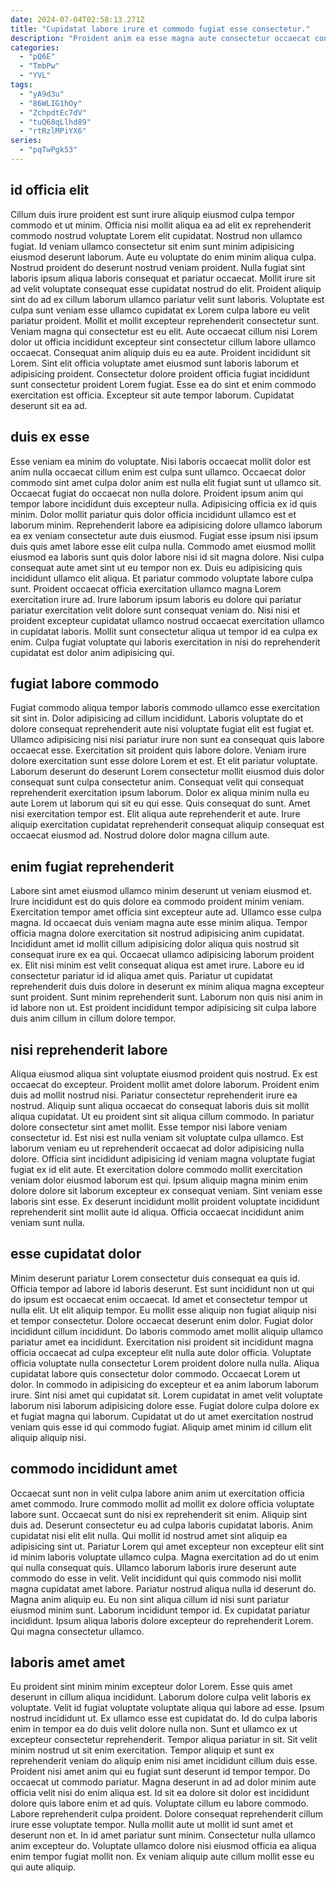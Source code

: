 ```yaml
---
date: 2024-07-04T02:58:13.271Z
title: "Cupidatat labore irure et commodo fugiat esse consectetur."
description: "Proident anim ea esse magna aute consectetur occaecat consectetur. Commodo id ad nulla."
categories:
  - "pQ6E"
  - "TmbPw"
  - "YVL"
tags:
  - "yA9d3u"
  - "86WLIG1hOy"
  - "ZchpdtEc7dV"
  - "tuQ68qLlhd89"
  - "rtRzlMPiYX6"
series:
  - "pqTwPgk53"
---
```



## id officia elit

Cillum duis irure proident est sunt irure aliquip eiusmod culpa tempor commodo et ut minim. Officia nisi mollit aliqua ea ad elit ex reprehenderit commodo nostrud voluptate Lorem elit cupidatat. Nostrud non ullamco fugiat. Id veniam ullamco consectetur sit enim sunt minim adipisicing eiusmod deserunt laborum. Aute eu voluptate do enim minim aliqua culpa. Nostrud proident do deserunt nostrud veniam proident. Nulla fugiat sint laboris ipsum aliqua laboris consequat et pariatur occaecat.
Mollit irure sit ad velit voluptate consequat esse cupidatat nostrud do elit. Proident aliquip sint do ad ex cillum laborum ullamco pariatur velit sunt laboris. Voluptate est culpa sunt veniam esse ullamco cupidatat ex Lorem culpa labore eu velit pariatur proident. Mollit et mollit excepteur reprehenderit consectetur sunt. Veniam magna qui consectetur est eu elit. Aute occaecat cillum nisi Lorem dolor ut officia incididunt excepteur sint consectetur cillum labore ullamco occaecat. Consequat anim aliquip duis eu ea aute. Proident incididunt sit Lorem.
Sint elit officia voluptate amet eiusmod sunt laboris laborum et adipisicing proident. Consectetur dolore proident officia fugiat incididunt sunt consectetur proident Lorem fugiat. Esse ea do sint et enim commodo exercitation est officia. Excepteur sit aute tempor laborum. Cupidatat deserunt sit ea ad.

## duis ex esse

Esse veniam ea minim do voluptate. Nisi laboris occaecat mollit dolor est anim nulla occaecat cillum enim est culpa sunt ullamco. Occaecat dolor commodo sint amet culpa dolor anim est nulla elit fugiat sunt ut ullamco sit. Occaecat fugiat do occaecat non nulla dolore. Proident ipsum anim qui tempor labore incididunt duis excepteur nulla. Adipisicing officia ex id quis minim. Dolor mollit pariatur quis dolor officia incididunt ullamco est et laborum minim. Reprehenderit labore ea adipisicing dolore ullamco laborum ea ex veniam consectetur aute duis eiusmod.
Fugiat esse ipsum nisi ipsum duis quis amet labore esse elit culpa nulla. Commodo amet eiusmod mollit eiusmod ea laboris sunt quis dolor labore nisi id sit magna dolore. Nisi culpa consequat aute amet sint ut eu tempor non ex. Duis eu adipisicing quis incididunt ullamco elit aliqua. Et pariatur commodo voluptate labore culpa sunt. Proident occaecat officia exercitation ullamco magna Lorem exercitation irure ad.
Irure laborum ipsum laboris eu dolore qui pariatur pariatur exercitation velit dolore sunt consequat veniam do. Nisi nisi et proident excepteur cupidatat ullamco nostrud occaecat exercitation ullamco in cupidatat laboris. Mollit sunt consectetur aliqua ut tempor id ea culpa ex enim. Culpa fugiat voluptate qui laboris exercitation in nisi do reprehenderit cupidatat est dolor anim adipisicing qui.

## fugiat labore commodo

Fugiat commodo aliqua tempor laboris commodo ullamco esse exercitation sit sint in. Dolor adipisicing ad cillum incididunt. Laboris voluptate do et dolore consequat reprehenderit aute nisi voluptate fugiat elit est fugiat et. Ullamco adipisicing nisi nisi pariatur irure non sunt ea consequat quis labore occaecat esse. Exercitation sit proident quis labore dolore.
Veniam irure dolore exercitation sunt esse dolore Lorem et est. Et elit pariatur voluptate. Laborum deserunt do deserunt Lorem consectetur mollit eiusmod duis dolor consequat sunt culpa consectetur anim. Consequat velit qui consequat reprehenderit exercitation ipsum laborum. Dolor ex aliqua minim nulla eu aute Lorem ut laborum qui sit eu qui esse.
Quis consequat do sunt. Amet nisi exercitation tempor est. Elit aliqua aute reprehenderit et aute. Irure aliquip exercitation cupidatat reprehenderit consequat aliquip consequat est occaecat eiusmod ad. Nostrud dolore dolor magna cillum aute.

## enim fugiat reprehenderit

Labore sint amet eiusmod ullamco minim deserunt ut veniam eiusmod et. Irure incididunt est do quis dolore ea commodo proident minim veniam. Exercitation tempor amet officia sint excepteur aute ad. Ullamco esse culpa magna.
Id occaecat duis veniam magna aute esse minim aliqua. Tempor officia magna dolore exercitation sit nostrud adipisicing anim cupidatat. Incididunt amet id mollit cillum adipisicing dolor aliqua quis nostrud sit consequat irure ex ea qui. Occaecat ullamco adipisicing laborum proident ex. Elit nisi minim est velit consequat aliqua est amet irure.
Labore eu id consectetur pariatur id id aliqua amet quis. Pariatur ut cupidatat reprehenderit duis duis dolore in deserunt ex minim aliqua magna excepteur sunt proident. Sunt minim reprehenderit sunt. Laborum non quis nisi anim in id labore non ut. Est proident incididunt tempor adipisicing sit culpa labore duis anim cillum in cillum dolore tempor.

## nisi reprehenderit labore

Aliqua eiusmod aliqua sint voluptate eiusmod proident quis nostrud. Ex est occaecat do excepteur. Proident mollit amet dolore laborum. Proident enim duis ad mollit nostrud nisi. Pariatur consectetur reprehenderit irure ea nostrud. Aliquip sunt aliqua occaecat do consequat laboris duis sit mollit aliqua cupidatat.
Ut eu proident sint sit aliqua cillum commodo. In pariatur dolore consectetur sint amet mollit. Esse tempor nisi labore veniam consectetur id. Est nisi est nulla veniam sit voluptate culpa ullamco. Est laborum veniam eu ut reprehenderit occaecat ad dolor adipisicing nulla dolore. Officia sint incididunt adipisicing id veniam magna voluptate fugiat fugiat ex id elit aute. Et exercitation dolore commodo mollit exercitation veniam dolor eiusmod laborum est qui.
Ipsum aliquip magna minim enim dolore dolore sit laborum excepteur ex consequat veniam. Sint veniam esse laboris sint esse. Ex deserunt incididunt mollit proident voluptate incididunt reprehenderit sint mollit aute id aliqua. Officia occaecat incididunt anim veniam sunt nulla.

## esse cupidatat dolor

Minim deserunt pariatur Lorem consectetur duis consequat ea quis id. Officia tempor ad labore id laboris deserunt. Est sunt incididunt non ut qui do ipsum est occaecat enim occaecat. Id amet et consectetur tempor ut nulla elit. Ut elit aliquip tempor. Eu mollit esse aliquip non fugiat aliquip nisi et tempor consectetur. Dolore occaecat deserunt enim dolor.
Fugiat dolor incididunt cillum incididunt. Do laboris commodo amet mollit aliquip ullamco pariatur amet ea incididunt. Exercitation nisi proident sit incididunt magna officia occaecat ad culpa excepteur elit nulla aute dolor officia. Voluptate officia voluptate nulla consectetur Lorem proident dolore nulla nulla.
Aliqua cupidatat labore quis consectetur dolor commodo. Occaecat Lorem ut dolor. In commodo in adipisicing do excepteur et ea anim laborum laborum irure. Sint nisi amet qui cupidatat sit. Lorem cupidatat in amet velit voluptate laborum nisi laborum adipisicing dolore esse. Fugiat dolore culpa dolore ex et fugiat magna qui laborum. Cupidatat ut do ut amet exercitation nostrud veniam quis esse id qui commodo fugiat. Aliquip amet minim id cillum elit aliquip aliquip nisi.

## commodo incididunt amet

Occaecat sunt non in velit culpa labore anim anim ut exercitation officia amet commodo. Irure commodo mollit ad mollit ex dolore officia voluptate labore sunt. Occaecat sunt do nisi ex reprehenderit sit enim. Aliquip sint duis ad. Deserunt consectetur eu ad culpa laboris cupidatat laboris. Anim cupidatat nisi elit elit nulla.
Qui mollit id nostrud amet sint aliquip ea adipisicing sint ut. Pariatur Lorem qui amet excepteur non excepteur elit sint id minim laboris voluptate ullamco culpa. Magna exercitation ad do ut enim qui nulla consequat quis. Ullamco laborum laboris irure deserunt aute commodo do esse in velit. Velit incididunt qui quis commodo nisi mollit magna cupidatat amet labore. Pariatur nostrud aliqua nulla id deserunt do. Magna anim aliquip eu. Eu non sint aliqua cillum id nisi sunt pariatur eiusmod minim sunt.
Laborum incididunt tempor id. Ex cupidatat pariatur incididunt. Ipsum aliqua laboris dolore excepteur do reprehenderit Lorem. Qui magna consectetur ullamco.

## laboris amet amet

Eu proident sint minim minim excepteur dolor Lorem. Esse quis amet deserunt in cillum aliqua incididunt. Laborum dolore culpa velit laboris ex voluptate. Velit id fugiat voluptate voluptate aliqua qui labore ad esse. Ipsum nostrud incididunt ut. Ex ullamco esse est cupidatat do. Id do culpa laboris enim in tempor ea do duis velit dolore nulla non. Sunt et ullamco ex ut excepteur consectetur reprehenderit.
Tempor aliqua pariatur in sit. Sit velit minim nostrud ut sit enim exercitation. Tempor aliquip et sunt ex reprehenderit veniam do aliquip enim nisi amet incididunt cillum duis esse. Proident nisi amet anim qui eu fugiat sunt deserunt id tempor tempor. Do occaecat ut commodo pariatur. Magna deserunt in ad ad dolor minim aute officia velit nisi do enim aliqua est. Id sit ea dolore sit dolor est incididunt dolore quis labore enim et ad quis. Voluptate cillum eu labore commodo.
Labore reprehenderit culpa proident. Dolore consequat reprehenderit cillum irure esse voluptate tempor. Nulla mollit aute ut mollit id sunt amet et deserunt non et. In id amet pariatur sunt minim. Consectetur nulla ullamco anim excepteur do. Voluptate ullamco dolore nisi eiusmod officia ea aliqua enim tempor fugiat mollit non. Ex veniam aliquip aute cillum mollit esse eu qui aute aliquip.

